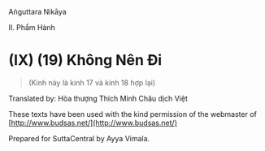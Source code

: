Aṅguttara Nikāya

II. Phẩm Hành

# (IX) (19) Không Nên Ði

> (Kinh này là kinh 17 và kinh 18 hợp lại)

Translated by: Hòa thượng Thích Minh Châu dịch Việt

These texts have been used with the kind permission of the webmaster of [http://www.budsas.net/](http://www.budsas.net/)

Prepared for SuttaCentral by Ayya Vimala.